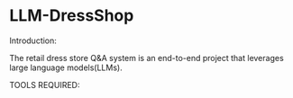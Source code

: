 # LLM-DressShop

Introduction:

 The retail dress store Q&A system is an end-to-end project that leverages large language models(LLMs).

TOOLS REQUIRED:
